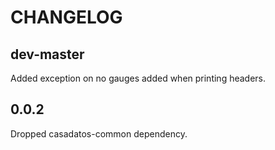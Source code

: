 # CHANGELOG

## dev-master

Added exception on no gauges added when printing headers.

## 0.0.2

Dropped casadatos-common dependency.
